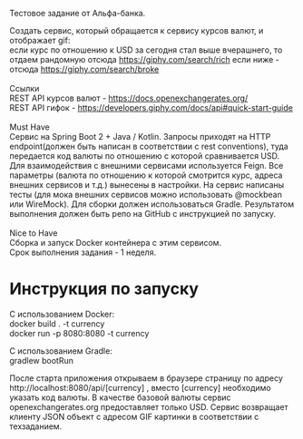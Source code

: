 Тестовое задание от Альфа-банка.

Создать сервис, который обращается к сервису курсов валют, и отображает gif:<br>
если курс по отношению к USD за сегодня стал выше вчерашнего, то отдаем рандомную отсюда
https://giphy.com/search/rich
если ниже - отсюда https://giphy.com/search/broke
<br><br>Ссылки<br>
REST API курсов валют - https://docs.openexchangerates.org/ <br>
REST API гифок - https://developers.giphy.com/docs/api#quick-start-guide <br><br>
Must Have<br>
Сервис на Spring Boot 2 + Java / Kotlin.
Запросы приходят на HTTP endpoint(должен быть написан в соответствии с rest conventions),
туда передается код валюты по отношению с которой сравнивается USD.
Для взаимодействия с внешними сервисами используется Feign.
Все параметры (валюта по отношению к которой смотрится курс, адреса внешних сервисов и т.д.) вынесены в настройки.
На сервис написаны тесты (для мока внешних сервисов можно использовать @mockbean или WireMock).
Для сборки должен использоваться Gradle.
Результатом выполнения должен быть репо на GitHub с инструкцией по запуску.<br><br>
Nice to Have<br>
Сборка и запуск Docker контейнера с этим сервисом.<br>
Срок выполнения задания - 1 неделя.

# Инструкция по запуску

С использованием Docker:<br>
docker build . -t currency <br>
docker run -p 8080:8080 -t currency

С использованием Gradle:<br>
gradlew bootRun

После старта приложения открываем в браузере страницу по адресу 
http://localhost:8080/api/[currency] , вместо [currency] необходимо указать код валюты. 
В качестве базовой валюты сервис openexchangerates.org предоставляет только USD. 
Сервис возвращает клиенту JSON объект c адресом GIF картинки в соответствии с техзаданием.
